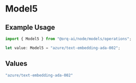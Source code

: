 # Model5

## Example Usage

```typescript
import { Model5 } from "@orq-ai/node/models/operations";

let value: Model5 = "azure/text-embedding-ada-002";
```

## Values

```typescript
"azure/text-embedding-ada-002"
```